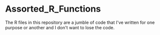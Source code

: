 Assorted_R_Functions
====================

The R files in this repository are a jumble of code that I've written for one purpose
or another and I don't want to lose the code.
